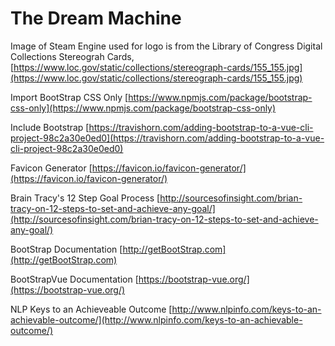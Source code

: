 
# The Dream Machine

Image of Steam Engine used for logo is from the Library of Congress Digital Collections Stereograh Cards,  [https://www.loc.gov/static/collections/stereograph-cards/155_155.jpg](https://www.loc.gov/static/collections/stereograph-cards/155_155.jpg)

Import BootStrap CSS Only [https://www.npmjs.com/package/bootstrap-css-only](https://www.npmjs.com/package/bootstrap-css-only)

Include Bootstrap [https://travishorn.com/adding-bootstrap-to-a-vue-cli-project-98c2a30e0ed0](https://travishorn.com/adding-bootstrap-to-a-vue-cli-project-98c2a30e0ed0)

Favicon Generator [https://favicon.io/favicon-generator/](https://favicon.io/favicon-generator/)

Brain Tracy's 12 Step Goal Process [http://sourcesofinsight.com/brian-tracy-on-12-steps-to-set-and-achieve-any-goal/](http://sourcesofinsight.com/brian-tracy-on-12-steps-to-set-and-achieve-any-goal/)

BootStrap Documentation [http://getBootStrap.com](http://getBootStrap.com) 

BootStrapVue Documentation [https://bootstrap-vue.org/](https://bootstrap-vue.org/)

NLP Keys to an Achieveable Outcome [http://www.nlpinfo.com/keys-to-an-achievable-outcome/](http://www.nlpinfo.com/keys-to-an-achievable-outcome/)


